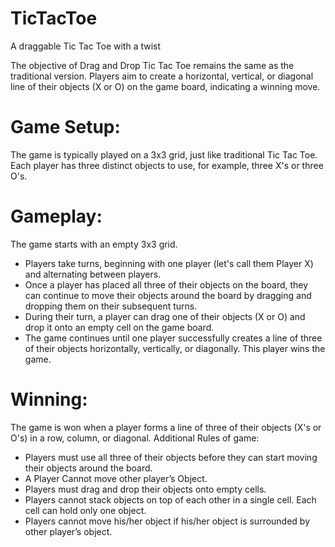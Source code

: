 # TicTacToe

A draggable Tic Tac Toe with a twist

The objective of Drag and Drop Tic Tac Toe remains the same as the traditional version. Players
aim to create a horizontal, vertical, or diagonal line of their objects (X or O) on the game board,
indicating a winning move.

# Game Setup:

The game is typically played on a 3x3 grid, just like traditional Tic Tac Toe.
Each player has three distinct objects to use, for example, three X's or three O's.

# Gameplay:

The game starts with an empty 3x3 grid.
* Players take turns, beginning with one player (let's call them Player X) and alternating between players.
* Once a player has placed all three of their objects on the board, they can continue to move their objects around the board by dragging and dropping them on their subsequent turns.
* During their turn, a player can drag one of their objects (X or O) and drop it onto an empty cell on the game board.
* The game continues until one player successfully creates a line of three of their objects horizontally, vertically, or diagonally. This player wins the game.

# Winning:

The game is won when a player forms a line of three of their objects (X's or O's) in a row,
column, or diagonal.
Additional Rules of game:
* Players must use all three of their objects before they can start moving their objects around the board.
* A Player Cannot move other player’s Object.
* Players must drag and drop their objects onto empty cells.
* Players cannot stack objects on top of each other in a single cell. Each cell can hold only one object.
* Players cannot move his/her object if his/her object is surrounded by other player’s object.
